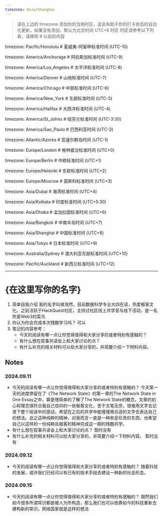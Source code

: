 ```yaml
---
timezone: Asia/Shanghai
---
```


> 请在上边的 timezone 添加你的当地时区，这会有助于你的打卡状态的自动化更新，如果没有添加，默认为北京时间 UTC+8 时区
> 时区请参考以下列表，请移除 # 以后的内容

timezone: Pacific/Honolulu # 夏威夷-阿留申标准时间 (UTC-10)

timezone: America/Anchorage # 阿拉斯加标准时间 (UTC-9)

timezone: America/Los_Angeles # 太平洋标准时间 (UTC-8)

timezone: America/Denver # 山地标准时间 (UTC-7)

timezone: America/Chicago # 中部标准时间 (UTC-6)

timezone: America/New_York # 东部标准时间 (UTC-5)

timezone: America/Halifax # 大西洋标准时间 (UTC-4)

timezone: America/St_Johns # 纽芬兰标准时间 (UTC-3:30)

timezone: America/Sao_Paulo # 巴西利亚时间 (UTC-3)

timezone: Atlantic/Azores # 亚速尔群岛时间 (UTC-1)

timezone: Europe/London # 格林威治标准时间 (UTC+0)

timezone: Europe/Berlin # 中欧标准时间 (UTC+1)

timezone: Europe/Helsinki # 东欧标准时间 (UTC+2)

timezone: Europe/Moscow # 莫斯科标准时间 (UTC+3)

timezone: Asia/Dubai # 海湾标准时间 (UTC+4)

timezone: Asia/Kolkata # 印度标准时间 (UTC+5:30)

timezone: Asia/Dhaka # 孟加拉国标准时间 (UTC+6)

timezone: Asia/Bangkok # 中南半岛时间 (UTC+7)

timezone: Asia/Shanghai # 中国标准时间 (UTC+8)

timezone: Asia/Tokyo # 日本标准时间 (UTC+9)

timezone: Australia/Sydney # 澳大利亚东部标准时间 (UTC+10)

timezone: Pacific/Auckland # 新西兰标准时间 (UTC+12)

---

# {在这里写你的名字}

1. 简单自我介绍
我的名字叫做浩然，目前数据科学专业大四在读，热爱极客文化。之前活跃于HackQuest社区，主持过社区线上共学营与线下活动，是一名热爱Web3的菜鸟
3. 你认为你会完成本次残酷学习吗？
可以
5. 笔记的内容参考：
   - 今天的阅读有哪一点让你觉得值得和大家分享的或者特别有感触的？
   - 有什么想在叙事共读会上和大家讨论的点？
   - 有什么补充的相关材料可以给大家分享的，并简要介绍一下材料内容。

## Notes

<!-- Content_START -->

### 2024.09.11

   - 今天的阅读有哪一点让你觉得值得和大家分享的或者特别有感触的？
     今天第一天的进度停留在了《The Network State》的第一章的The Network State in One Essay之中，算是很简单的了解了The Network State的概念。文章的初心和理念很符合我自己信仰的一些极客文化，苦于文笔无奈，很难用文字去记录下整个阅读中的感动，希望在之后的共学中能慢慢用合适的文字去表达自己的想法。总之这种纯粹的精神，对我而言一直是一种弥足珍贵的东西，也希望自己以这样的一份纯粹且极客的精神完成这一期的残酷共学。
   - 有什么想在叙事共读会上和大家讨论的点？
     暂时没有
   - 有什么补充的相关材料可以给大家分享的，并简要介绍一下材料内容。
     暂时没有
     
### 2024.09.12

   - 今天的阅读有哪一点让你觉得值得和大家分享的或者特别有感触的？
     随着科技的发展，或许我们已经可以有已有的技术手段去建设一种新的社会形态。

### 2024.09.15

   - 今天的阅读有哪一点让你觉得值得和大家分享的或者特别有感触的？
     既然我们如今很多所谓常识都是被人为所构造，那么我们也可以依靠如今的科技重新去建构新的常识，网络国家就是这样的想法

<!-- Content_END -->
